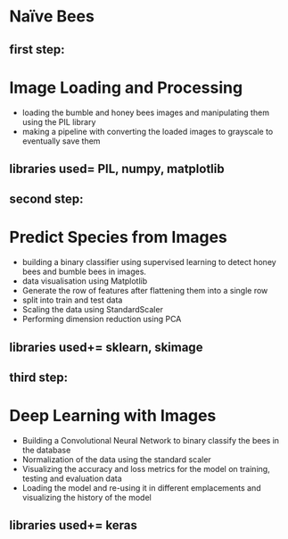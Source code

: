 # Naïve Bees
## first step: 
# Image Loading and Processing
- loading the bumble and honey bees images and manipulating them using the PIL library
- making a pipeline with converting the loaded images to grayscale to eventually save them

## libraries used=  PIL, numpy, matplotlib
## second step: 
# Predict Species from Images
- building a binary classifier using supervised learning to detect honey bees and bumble bees in images.
- data visualisation using Matplotlib
- Generate the row of features after flattening them into a single row
- split into train and test data
- Scaling the data using StandardScaler
- Performing dimension reduction using PCA


## libraries used+= sklearn, skimage
## third step: 
# Deep Learning with Images
- Building a Convolutional Neural Network to binary classify the bees in the database
- Normalization of the data using the standard scaler
- Visualizing the accuracy and loss metrics for the model on training, testing and evaluation data
- Loading the model and re-using it in different emplacements and visualizing the history of the model

## libraries used+= keras
